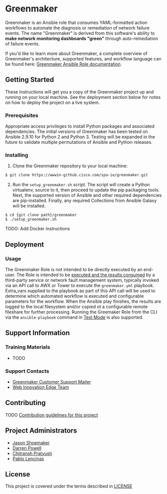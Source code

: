 # Greenmaker
Greenmaker is an Ansible role that consumes YAML-formatted action workflows to automate the diagnosis or remediation of network failure events.  The name "Greenmaker" is derived from this software's ability to **make network monitoring dashboards "green"** through auto-remediation of failure events.

If you'd like to learn more about Greenmaker, a complete overview of Greenmaker's architecture, supported features, and workflow language can be found here: [Greenmaker Ansible Role documentation](roles/greenmaker/README.md).

## Getting Started

These instructions will get you a copy of the Greenmaker project up and running on your local machine. See the deployment section below for notes on how to deploy the project on a live system.

### Prerequisites

Appropriate access privileges to install Python packages and associated dependencies.  The initial versions of Greenmaker has been tested on Ansible 2.9.10 for Python 2 and Python 3.  Testing will be expanded in the future to validate multiple permutations of Ansible and Python releases.

### Installing

1. Clone the Greenmaker repository to your local machine:

```bash
$ git clone https://wwwin-github.cisco.com/spa-ie/greenmaker.git
```

2. Run the `setup_greenmaker.sh` script. The script will create a Python virtualenv, source to it, then proceed to update the pip packaging tools. Next, the supported version of Ansible and other required dependencies are pip-installed. Finally, any required Collections from Ansible Galaxy will be installed.

```bashs
$ cd {git clone path}/greenmaker
$ ./setup_greenmaker.sh
```

TODO: Add Docker instructions

## Deployment

### Usage

The Greenmaker Role is not intended to be directly executed by an end-user. The Role is intended to be [executed and the results consumed](docs/README.md#production-execution-instructions) by a third-party service or network fault management system, typically invoked via an API call to AWX or Tower to execute the `greenmaker.yml` playbook. Extra_vars supplied to the playbook as part of this API call will be used to determine which automated workflow is executed and configurable parameters for the workflow. When the Ansible play finishes, the results are logged to the local filesystem and/or copied ot a configurable remote fileshare for further processing. Running the Greemaker Role from the CLI via the `ansible-playbook` command in [Test Mode](docs/README.md#test-instructions) is also supported.

## Support Information

### Training Materials

* TODO

### Support Contacts

* [Greenmaker Customer Support Mailer](mailto:greenmaker-support@cisco.com)
* [Web Innovation Edge Team](mailto:cisco-ie@cisco.com)

## Contributing
TODO
[Contribution guidelines for this project](./.github/CONTRIBUTING.rst)

## Project Administrators

* [Jason Shoemaker](mailto:jashoema@cisco.com)
* [Darren Powell](mailto:darrpowe@cisco.com)
* [Chitransh Pratyush](mailto:cpratyus@cisco.com)
* [Pablo Lencinas](mailto:plencina@cisco.com)

## License

This project is covered under the terms described in [LICENSE](./LICENSE)
